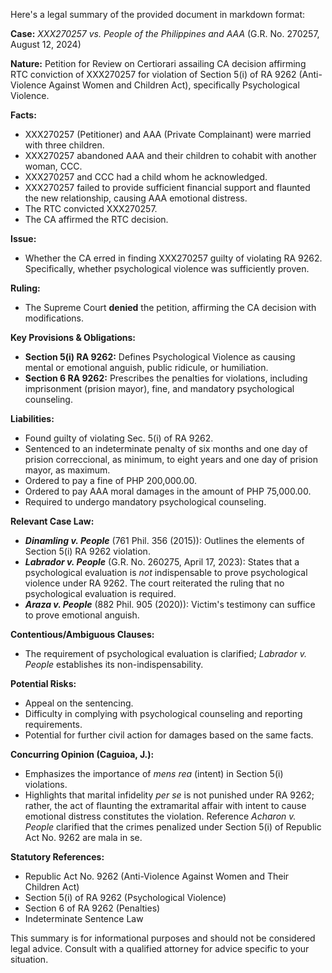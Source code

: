 Here's a legal summary of the provided document in markdown format:

**Case:** *XXX270257 vs. People of the Philippines and AAA* (G.R. No. 270257, August 12, 2024)

**Nature:** Petition for Review on Certiorari assailing CA decision affirming RTC conviction of XXX270257 for violation of Section 5(i) of RA 9262 (Anti-Violence Against Women and Children Act), specifically Psychological Violence.

**Facts:**

*   XXX270257 (Petitioner) and AAA (Private Complainant) were married with three children.
*   XXX270257 abandoned AAA and their children to cohabit with another woman, CCC.
*   XXX270257 and CCC had a child whom he acknowledged.
*   XXX270257 failed to provide sufficient financial support and flaunted the new relationship, causing AAA emotional distress.
*   The RTC convicted XXX270257.
*   The CA affirmed the RTC decision.

**Issue:**

*   Whether the CA erred in finding XXX270257 guilty of violating RA 9262. Specifically, whether psychological violence was sufficiently proven.

**Ruling:**

*   The Supreme Court **denied** the petition, affirming the CA decision with modifications.

**Key Provisions & Obligations:**

*   **Section 5(i) RA 9262:** Defines Psychological Violence as causing mental or emotional anguish, public ridicule, or humiliation.
*   **Section 6 RA 9262:** Prescribes the penalties for violations, including imprisonment (prision mayor), fine, and mandatory psychological counseling.

**Liabilities:**

*   Found guilty of violating Sec. 5(i) of RA 9262.
*   Sentenced to an indeterminate penalty of six months and one day of prision correccional, as minimum, to eight years and one day of prision mayor, as maximum.
*   Ordered to pay a fine of PHP 200,000.00.
*   Ordered to pay AAA moral damages in the amount of PHP 75,000.00.
*   Required to undergo mandatory psychological counseling.

**Relevant Case Law:**

*   ***Dinamling v. People*** (761 Phil. 356 (2015)):  Outlines the elements of Section 5(i) RA 9262 violation.
*   ***Labrador v. People*** (G.R. No. 260275, April 17, 2023):  States that a psychological evaluation is *not* indispensable to prove psychological violence under RA 9262. The court reiterated the ruling that no psychological evaluation is required.
*   ***Araza v. People*** (882 Phil. 905 (2020)): Victim's testimony can suffice to prove emotional anguish.

**Contentious/Ambiguous Clauses:**

*   The requirement of psychological evaluation is clarified; *Labrador v. People* establishes its non-indispensability.

**Potential Risks:**

*   Appeal on the sentencing.
*   Difficulty in complying with psychological counseling and reporting requirements.
*   Potential for further civil action for damages based on the same facts.

**Concurring Opinion (Caguioa, J.):**

*   Emphasizes the importance of *mens rea* (intent) in Section 5(i) violations.
*   Highlights that marital infidelity *per se* is not punished under RA 9262; rather, the act of flaunting the extramarital affair with intent to cause emotional distress constitutes the violation. Reference *Acharon v. People* clarified that the crimes penalized under Section 5(i) of Republic Act No. 9262 are mala in se.

**Statutory References:**

*   Republic Act No. 9262 (Anti-Violence Against Women and Their Children Act)
*   Section 5(i) of RA 9262 (Psychological Violence)
*   Section 6 of RA 9262 (Penalties)
*   Indeterminate Sentence Law

This summary is for informational purposes and should not be considered legal advice. Consult with a qualified attorney for advice specific to your situation.
